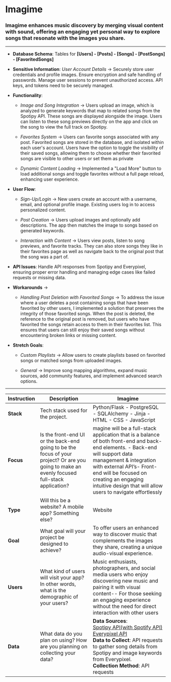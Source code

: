 # Imagime

### Imagime enhances music discovery by merging visual content with sound, offering an engaging yet personal way to explore songs that resonate with the images you share.
---
- **Database Schema**: Tables for **[Users] - [Posts] - [Songs] - [PostSongs] - [FavoritedSongs]**

- **Sensitive Information**: *User Account Details* -> Securely store user credentials and profile images. Ensure encryption and safe handling of passwords.
Manage user sessions to prevent unauthorized access. API keys, and tokens need to be securely managed.

- **Functionality**:
    - *Image and Song Integration* -> Users upload an image, which is analyzed to generate keywords that map to related songs from the Spotipy API. These songs are displayed alongside the image. Users can listen to these song previews directly on the app and click on the song to view the full track on Spotipy.

    - *Favorites System* -> Users can favorite songs associated with any post. Favorited songs are stored in the database, and isolated within each user's account. Users have the option to toggle the visibility of their saved songs, allowing them to choose whether their favorited songs are visible to other users or set them as private

    - *Dynamic Content Loading* -> Implemented a "Load More" button to load additional songs and toggle favorites without a full page reload, enhancing user experience.

- **User Flow**:
    - *Sign-Up/Login* -> New users create an account with a username, email, and optional profile image. Existing users log in to access personalized content.

    - *Post Creation* -> Users upload images and optionally add descriptions. The app then matches the image to songs based on generated keywords.

    - *Interaction with Content* -> Users view posts, listen to song previews, and favorite tracks. They can also store songs they like in their favorites page as well as navigate back to the original post that the song was a part of.

- **API Issues**: Handle API responses from Spotipy and Everypixel, ensuring proper error handling and managing edge cases like failed requests or missing data.

- **Workarounds** ->
    - *Handling Post Deletion with Favorited Songs* -> To address the issue where a user deletes a post containing songs that have been favorited by other users, I implemented a solution that preserves the integrity of those favorited songs. When the post is deleted, the reference to the original post is removed, but users who have favorited the songs retain access to them in their favorites list. This ensures that users can still enjoy their saved songs without encountering broken links or missing content.

- **Stretch Goals**:
    - *Custom Playlists* -> Allow users to create playlists based on favorited songs or matched songs from uploaded images.

    - *General* -> Improve song mapping algorithms, expand music sources, add community features, and implement advanced search options.

---

| **Instruction**     | **Description**                                                                                                                                               | **Imagime**                                                                                                                                  |
|---------------------|---------------------------------------------------------------------------------------------------------------------------------------------------------------|-----------------------------------------------------------------------------------------------------------------------------------------------|
| **Stack**           | Tech stack used for the project.                                                                                                                               | Python/Flask - PostgreSQL - SQLAlchemy - Jinja - HTML - CSS - JavaScript                                       |
| **Focus**           | Is the front-end UI or the back-end going to be the focus of your project? Or are you going to make an evenly focused full-stack application?                   |magine will be a full-stack application that is a balance of both front-end and back-end elements. - Back-end will support data management & integration with external API’s- Front-end will be focused on creating an engaging intuitive design that will allow users to navigate effortlessly   |
| **Type**            | Will this be a website? A mobile app? Something else?                                                                                                          | Website                                                                                                                                       |
| **Goal**            | What goal will your project be designed to achieve?                                                                                                            | To offer users  an enhanced way to discover music that complements the images they share, creating a unique audio-visual experience. |
| **Users**           | What kind of users will visit your app? In other words, what is the demographic of your users?                                                                  | Music enthusiasts, photographers, and social media users who enjoy discovering new music and pairing it with visual content-- For those seeking an engaging experience without the need for direct interaction with other users                |
| **Data**            | What data do you plan on using? How are you planning on collecting your data?                                                                                  | **Data Sources**: <br>[Spotipy API(with Spotify API)](https://spotipy.readthedocs.io/en/2.24.0/)<br>[Everypixel API](https://labs.everypixel.com/keywording) <br>**Data to Collect**:  API requests to gather song details from Spotipy and image keywords from Everypixel. <br>**Collection Method**: API requests |